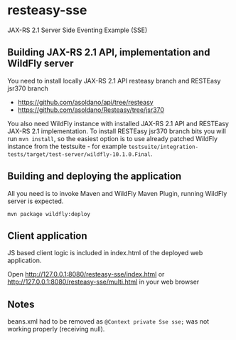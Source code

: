 # resteasy-sse
JAX-RS 2.1 Server Side Eventing Example (SSE)

## Building JAX-RS 2.1 API, implementation and WildFly server
You need to install locally JAX-RS 2.1 API resteasy branch and RESTEasy jsr370 branch
 * https://github.com/asoldano/api/tree/resteasy
 * https://github.com/asoldano/Resteasy/tree/jsr370
 
You also need WildFly instance with installed JAX-RS 2.1 API and RESTEasy JAX-RS 2.1 implementation.
To install RESTEasy jsr370 branch bits you will run `mvn install`, so the easiest option is to use already patched WildFly instance from the testsuite - for example
 `testsuite/integration-tests/target/test-server/wildfly-10.1.0.Final`.
 
## Building and deploying the application
All you need is to invoke Maven and WildFly Maven Plugin, running WildFly server is expected.
```
mvn package wildfly:deploy
```

## Client application
JS based client logic is included in index.html of the deployed web application.

Open http://127.0.0.1:8080/resteasy-sse/index.html or http://127.0.0.1:8080/resteasy-sse/multi.html in your web browser

## Notes
beans.xml had to be removed as `@Context private Sse sse;` was not working properly (receiving null).